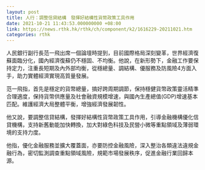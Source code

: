```yaml
---
layout: post
title: 人行：調整信貸結構　發揮好結構性貨幣政策工具作用
date: 2021-10-21 11:43:53.000000000 +08:00
link: https://news.rthk.hk/rthk/ch/component/k2/1616229-20211021.htm
categories: rthk
---
```


人民銀行副行長范一飛出席一個論壇時提到，目前國際格局深刻變革，世界經濟復蘇面臨分化，國內經濟復蘇仍不穩固、不均衡。他說，在新形勢下，金融工作要保持定力，注重長短期及內外部均衡，從穩總量、調結構、優服務及防風險4方面入手，助力實體經濟實現高質量發展。

范一飛指，首先是穩定的貨幣總量，搞好跨周期調節，保持穩健貨幣政策靈活精準合理適度，保持貨幣供應量及社會融資規模增速，與國內生產總值(GDP)增速基本匹配。維護經濟大局整體平衡，增強經濟發展韌性。

他又說，要調整信貸結構，發揮好結構性貨幣政策工具作用，引導金融機構優化信貸機構，支持新舊動能加快轉換，加大對綠色科技及民營小微等重點領域及薄弱環境的支持力度。

他指，優化金融服務並擴大覆蓋面，亦要防控金融風險，深入整治各類違法違規金融行為，密切監測調查重點領域風險，規範市場發展秩序，促進金融行業回歸本源。
